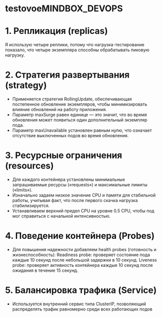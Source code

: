 # testovoeMINDBOX_DEVOPS
# 1. Репликация (replicas)
Я использую четыре реплики, потому что нагрузка-тестирование показало, что четыре экземпляра способны обрабатывать пиковую нагрузку.
# 2. Стратегия развертывания (strategy)
- Применяется стратегия RollingUpdate, обеспечивающая постепенное обновление экземпляров, чтобы минимизировать влияние обновлений на работу приложения.
- Параметр maxSurge равен единице — это значит, что во время обновления может появиться один дополнительный экземпляр пода.
- Параметр maxUnavailable установлен равным нулю, что означает отсутствие выключенных подов во время обновления.
# 3. Ресурсные ограничения (resources)
- Для каждого контейнера установлены минимальные запрашиваемые ресурсы («requests») и максимальные лимиты («limits»).
- Изначально задаем низкое значение CPU и памяти для стабильной работы, учитывая факт, что после первого скачка нагрузка стабилизируется.
- Устанавливаем верхний предел CPU на уровне 0.5 CPU, чтобы под мог справиться с начальной интенсивностью.
# 4. Поведение контейнера (Probes)
- Для повышения надежности добавляем health probes (готовность и жизнеспособность):
    Readiness probe: проверяет состояние пода каждые 10 секунд после небольшой задержки в 10 секунд.
    Liveness probe: проверяет активность контейнера каждые 10 секунд после ожидания в течение 15 секунд.
# 5. Балансировка трафика (Service)
- Используется внутренний сервис типа ClusterIP, позволяющий распределять трафик равномерно среди всех работающих подов

